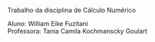 Trabalho da disciplina de Cálculo Numérico

Aluno: William Eike Fuzitani  
Professora: Tania Camila Kochmanscky Goulart
